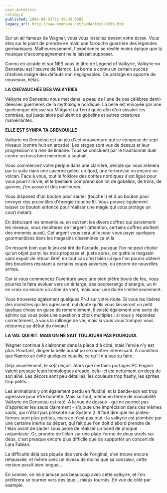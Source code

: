 ```yaml
---
user:Antekrist
rating:2
published: 2009-09-03T21:38:45.000Z
legacy_url: http://www.emunova.net/veda/test/3390.htm
---
```

Sur un air fameux de Wagner, vous vous installez devant votre écran. Vous êtes sur le point de prendre en main une farouche guerrière des légendes germaniques. Malheureusement, l'expérience se révèle moins épique que la musique d'accompagnement ne le laissait supposer.  

Connu en arcade et sur NES sous le titre de Legend of Valkyrie, Valkyrie no Densetsu est l'œuvre de Namco. La borne a connu un certain succès d'estime malgré des défauts non négligeables. Ce portage en apporte de nouveaux, hélas.  

  

**LA CHEVAUCHÉE DES VALKYRIES**  

Valkyrie no Densetsu nous met dans la peau de l'une de ces célèbres demi-déesses guerrières de la mythologie nordique. La belle est envoyée par une quelconque déesse sur Midgard (la Terre quoi) afin d'en assainir les contrées, qui jusqu'alors pullulent de gobelins et autres créatures malveillantes.  

  

**ELLE EST SYMPA TA GRENOUILLE**  

Valkyrie no Densetsu est un jeu d'action/aventure qui se compose de sept niveaux (contre huit en arcade). Les stages sont vus de dessus et leur progression n'a rien de linéaire. Tous se concluent par le traditionnel duel contre un boss bien mécréant à souhait.  

Vous commencez votre périple dans une clairière, périple qui vous mènera par la suite dans une caverne gelée, un fjord, une forteresse ou encore un volcan. Face à vous, tout le folklore des contes nordiques s'est ligué pour vous pourrir la vie, et le bestiaire comprend son lot de gobelins, de trolls, de guivres, j'en passe et des meilleures.  

Vous disposez d'un bouton pour sauter (touche I) et d'un bouton pour envoyer des projectiles d'énergie (touche II). Vous pouvez également laisser ce bouton enfoncé pour réaliser une magie qui vous protège un court instant.  

En détruisant les ennemis ou en ouvrant les divers coffres qui parsèment les niveaux, vous récolterez de l'argent (attention, certains coffres abritent des ennemis aussi). Cet argent vous sera utile pour vous payer quelques gourmandises dans les magasins disséminés ça et là.  

On ressent bien que le jeu est tiré de l'arcade, puisque l'on ne peut choisir qu'un objet parmi les trois proposés et, juste après, on quitte le magasin sans espoir de retour. Bref, en tout cas c'est bien ici que l'on pourra obtenir des boucliers résistant à certains coups adverses, ou encore de nouvelles armes.  

Car si vous commencez l'aventure avec une bien piètre boule de feu, vous pourrez la faire évoluer vers un tir large, des boomerangs d'énergie, un tir en croix ou encore un cône de vent, mais pour une durée limitée seulement.  

Vous trouverez également quelques PNJ sur votre route. Si vous les libérez des monstres qui les agressent, nul doute qu'ils vous laisseront un petit quelque chose en guise de remerciement. Il existe également une sorte de sphinx qui vous pose une question à choix multiples : si vous y répondez correctement, à vous la rallonge de vie, mais si vous vous trompez vous retournez au début du niveau !  

  

**LA VAL QUI RIT. MAIS ON NE SAIT TOUJOURS PAS POURQUOI.**  

Wagner continue à claironner dans la pièce d'à côté, mais l'envie n'y est plus. Pourtant, diriger la belle aurait pu se montrer intéressant. À condition que Namco ait évité quelques écueils, ce qu'il n'a pas su faire.  

Déjà visuellement, le _soft_ déçoit. Alors que certains portages PC Engine valent presque leurs homologues arcade, celui-ci est nettement en deçà de son aîné. Les décors sont peu détaillés, les couleurs trop flashy, les sprites trop petits...  

Les animations y ont également perdu en fluidité, et la bande-son est trop agressive pour être honnête. Mais surtout, même en terme de maniabilité Valkyrie no Densetsu est raté. À la vue de dessus - qui ne permet pas d'apprécier les sauts clairement - s'ajoute une imprécision dans ces mêmes sauts, qui n'était pas présente sur System 2\. Il faut dire que les plates-formes sont plus petites, mais ce n'est pas tout : la valkyrie est plombée par une certaine inertie au départ, qui fait que l'on doit d'abord prendre de l'élan avant de sauter sous peine de réaliser un bond de phoque unijambiste. Or, prendre de l'élan sur une plate-forme de deux pixels sur deux, c'est presque encore plus difficile que de supporter un concert de Lara Fabian.  

La difficulté déjà pas piquée des vers de l'original, s'en trouve encore rehaussée, et même avec un niveau de moins que sa consœur, cette version paraît bien longue...  

En somme, on ne s'amuse pas beaucoup avec cette valkyrie, et l'on préfèrera se tourner vers des jeux... mieux tournés. En vue de côté par exemple.
